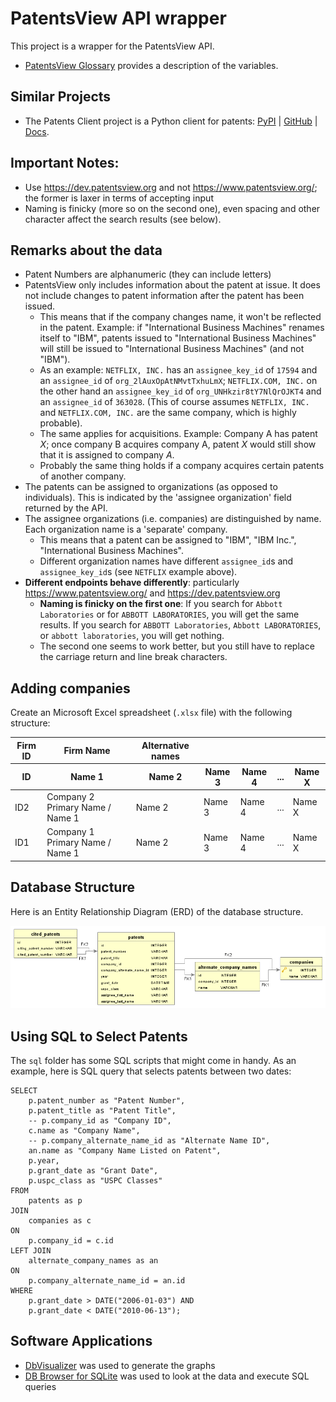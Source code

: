 # PatentsView API wrapper

This project is a wrapper for the PatentsView API.

* [PatentsView Glossary](http://www.patentsview.org/api/glossary.html) provides a description of the variables.

## Similar Projects

* The Patents Client project is a Python client for patents: [PyPI](https://pypi.org/project/patent-client/) | [GitHub](https://github.com/parkerhancock/patent_client) | [Docs](https://patent-client.readthedocs.io/en/latest/).

## Important Notes:

* Use <https://dev.patentsview.org> and not <https://www.patentsview.org/>; the former is laxer in terms of accepting input
* Naming is finicky (more so on the second one), even spacing and other character affect the search results (see below).

## Remarks about the data

* Patent Numbers are alphanumeric (they can include letters)
* PatentsView only includes information about the patent at issue. It does not include changes to patent information after the patent has been issued.
    * This means that if the company changes name, it won't be reflected in the patent. Example: if "International Business Machines" renames itself to "IBM", patents issued to "International Business Machines" will still be issued to "International Business Machines" (and not "IBM").
    * As an example: `NETFLIX, INC.` has an `assignee_key_id` of `17594` and an `assignee_id` of `org_2lAuxOpAtNMvtTxhuLmX`; `NETFLIX.COM, INC.` on the other hand an `assignee_key_id` of `org_UNHkzir8tY7NlQrOJKT4` and an `assignee_id` of `363028`. (This of course assumes `NETFLIX, INC.` and `NETFLIX.COM, INC.` are the same company, which is highly probable).
    * The same applies for acquisitions. Example: Company A has patent *X*; once company B acquires company A, patent *X* would still show that it is assigned to company *A*.
    * Probably the same thing holds if a company acquires certain patents of another company.
* The patents can be assigned to organizations (as opposed to individuals). This is indicated by the 'assignee organization' field returned by the API.
* The assignee organizations (i.e. companies) are distinguished by name. Each organization name is a 'separate' company.
    * This means that a patent can be assigned to "IBM", "IBM Inc.", "International Business Machines".
    * Different organization names have different `assignee_id`s and `assignee_key_id`s (see `NETFLIX` example above).
* **Different endpoints behave differently**: particularly <https://www.patentsview.org/> and <https://dev.patentsview.org>
    * **Naming is finicky on the first one**: If you search for `Abbott Laboratories` or for `ABBOTT LABORATORIES`, 
    you will get the same results. If you search for `ABBOTT Laboratories`, `Abbott LABORATORIES`, 
    or `abbott laboratories`, you will get nothing.
    * The second one seems to work better, but you still have to replace the carriage return and line break characters.

## Adding companies

Create an Microsoft Excel spreadsheet (`.xlsx` file) with the following structure:

<table>
    <thead>
        <tr>
            <th>Firm ID</th>
            <th>Firm Name</th>
            <th>Alternative names </th>
            <th></th>
            <th></th>
            <th></th>
            <th></th>
        </tr>
       <tr>
            <th>ID</th>
            <th>Name 1</th>
            <th>Name 2</th>
            <th>Name 3</th>
            <th>Name 4</th>
            <th>...</th>
            <th>Name X</th>
        </tr>
    </thead>
    <tbody>
        <tr>
            <td>ID2</td>
            <td>Company 2 Primary Name / Name 1</td>
            <td>Name 2</td>
            <td>Name 3</td>
            <td>Name 4</td>
            <td>...</td>
            <td>Name X</td>
        </tr>
        <tr>
            <td>ID1</td>
            <td>Company 1 Primary Name / Name 1</td>
            <td>Name 2</td>
            <td>Name 3</td>
            <td>Name 4</td>
            <td>...</td>
            <td>Name X</td>
        </tr>
    </tbody>
</table>


## Database Structure

Here is an Entity Relationship Diagram (ERD) of the database structure.

![Entity Relationship Diagram (ERD) of the database structure](images/patents_view_table.png)

## Using SQL to Select Patents

The `sql` folder has some SQL scripts that might come in handy. 
As an example, here is SQL query that selects patents between two dates:

```
SELECT
	p.patent_number as "Patent Number",
	p.patent_title as "Patent Title",
	-- p.company_id as "Company ID",
	c.name as "Company Name",
	-- p.company_alternate_name_id as "Alternate Name ID",
	an.name as "Company Name Listed on Patent",
	p.year,
	p.grant_date as "Grant Date",
	p.uspc_class as "USPC Classes"
FROM 
	patents as p
JOIN 
	companies as c
ON
	p.company_id = c.id
LEFT JOIN 
	alternate_company_names as an
ON
	p.company_alternate_name_id = an.id
WHERE
	p.grant_date > DATE("2006-01-03") AND
	p.grant_date < DATE("2010-06-13");
```

## Software Applications

* [DbVisualizer](https://www.dbvis.com/) was used to generate the graphs
* [DB Browser for SQLite](https://sqlitebrowser.org/) was used to look at the data and execute SQL queries
